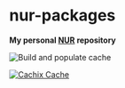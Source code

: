 # nur-packages

**My personal [NUR](https://github.com/nix-community/NUR) repository**

![Build and populate cache](https://github.com/nix-community/06kellyjac/workflows/Build%20and%20populate%20cache/badge.svg)

[![Cachix Cache](https://img.shields.io/badge/cachix-j-k-nur-blue.svg)](https://j-k-nur.cachix.org)

